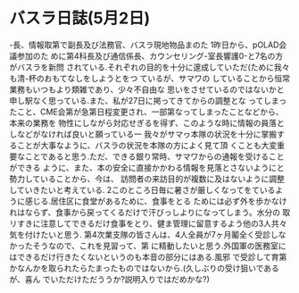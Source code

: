 # バスラ日誌(5月2日)

-長、情報取第で副長及び法務官、バスラ現地物品まのた
1昨日から、pOLAD会議参加のた
めに第4科長及び通信係長、カウンセリング-室長響護0-と7名の方がバスラを新問
されている.それぞれの目的を十分に邃成していただ(ために我々も清-杯のおもてなしをしようとをつ
ているが、サマワの
していることから恒常業務もいつもより類雑であり、少々不自由な
思いをさせているのではないかと申し駅なく思っている.また、私が27日に掲ってきてからの調整とな
ってしまったこと、CME会第が急第日程変更され、一部第なってしまったことなどから、本来の業務を
物性にしながら対応せぎるを得ず、このような時に情報の員落としなどがなければ良いと願っている一
我々がサマヮ本隊の状況を十分に掌搬することが大事なように、バスラの状況を本隊の方によく見て頂
くことも大変重要なことであると思う.ただ、できる銀り常時、サマワからの通報を受けることができる
ように、また、本の安全に直接かかわる情報を見落とさないようにと勢力していることから、今は、
訪問者の来訪目的が複数に及はないように調整していきたいと考えている.
2このところ日毎に暑さが厳しくなってをているように感じる.居住区に食堂があるために、食事をとる
ためには必ず外を歩かなけれはならず、食事から戻ってくるだけで汗びっしよりになってしまう。水分の
取リすきに注意してできるだけ食事をとり、健ま管理に留意するよう他の3人共々気を付けたいと思う.
第4次業支隊の皆さんは、4人全員が7ヶ月鬮全く受診しなかったそうなので、これを見習って、第
に精動したいと思う.外国軍の医務室にはできるだけ行きたくないというのも本音の部分にはある.風邪
で受診して育第かなんかを取られたらたまったものではないから.(久しぶりの受け狙いであるが、喜ん
でいただけただううか?説明入りではだめかな?)
